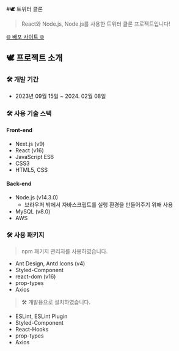 #🕊 트위터 클론
> React와 Node.js, Node.js를 사용한 트위터 클론 프로젝트입니다!


[🌐 배포 사이트 🌐](http://nodebird.xyz/)


## 🕊 프로젝트 소개
### 🛠 개발 기간
* 2023년 09월 15일 ~ 2024. 02월 08일


### 🛠 사용 기술 스택
#### Front-end
* Next.js (v9)
* React (v16)
* JavaScript ES6
* CSS3
* HTML5, CSS
#### Back-end
* Node.js (v14.3.0)
  * 브라우저 밖에서 자바스크립트를 실행 환경을 만들어주기 위해 사용
* MySQL (v8.0)
* AWS


### 🛠 사용 패키지
> npm 패키지 관리자를 사용하였습니다.
* Ant Design, Antd Icons (v4)
* Styled-Component
* react-dom (v16)
* prop-types
* Axios


> 🛠 개발용으로 설치하였습니다.
* ESLint, ESLint Plugin
* Styled-Component
* React-Hooks
* prop-types
* Axios
